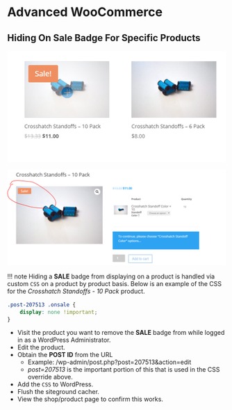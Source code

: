 # Advanced WooCommerce 


## Hiding On Sale Badge For Specific Products

![WooCommerce Shop Page Sale Badge](../images/sale-badge-shop.png)

![WooCommerce Individual Product Sale Badge](../images/single-product-sale-badge.png)

!!! note
 	Hiding a **SALE** badge from displaying on a product is handled via custom `CSS` on a product by product basis. Below is an example of the CSS for the *Crosshatch Standoffs - 10 Pack* product.

```css
.post-207513 .onsale {
	display: none !important;
}
```

* Visit the product you want to remove the **SALE** badge from while logged in as a WordPress Administrator.
* Edit the product.
* Obtain the **POST ID** from the URL 
	* Example: /wp-admin/post.php?post=207513&action=edit
	* *post=207513* is the important portion of this that is used in the CSS override above.
* Add the `CSS` to WordPress.
* Flush the siteground cacher.
* View the shop/product page to confirm this works.
